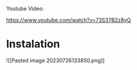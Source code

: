 Youtube Video:

https://www.youtube.com/watch?v=73S37B2z8yQ

# Instalation

![[Pasted image 20230726133850.png]]

